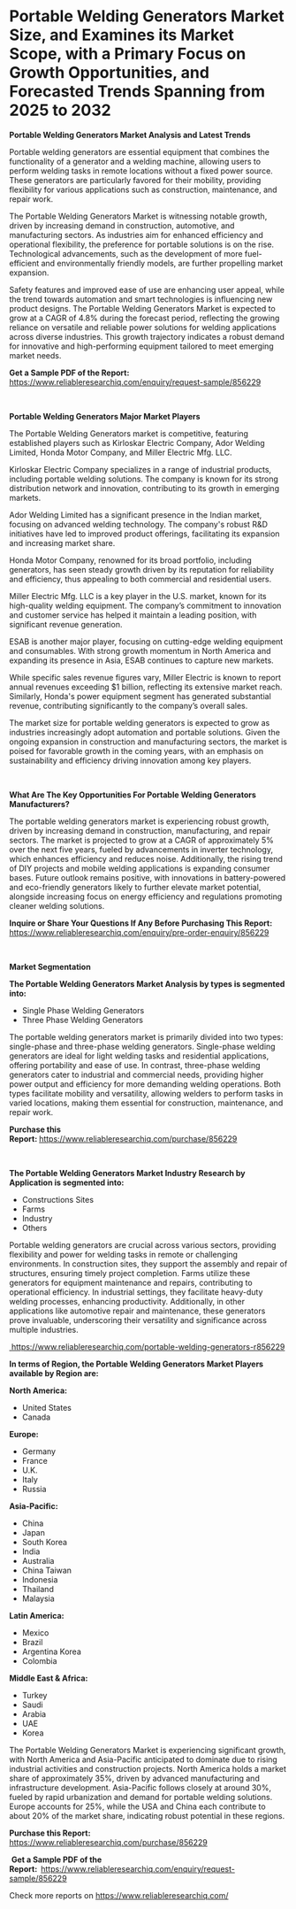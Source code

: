 <p><h1>Portable Welding Generators Market Size, and Examines its Market Scope, with a Primary Focus on Growth Opportunities, and Forecasted Trends Spanning from 2025 to 2032</h1></p><p><strong>Portable Welding Generators Market Analysis and Latest Trends</strong></p>
<p><p>Portable welding generators are essential equipment that combines the functionality of a generator and a welding machine, allowing users to perform welding tasks in remote locations without a fixed power source. These generators are particularly favored for their mobility, providing flexibility for various applications such as construction, maintenance, and repair work.</p><p>The Portable Welding Generators Market is witnessing notable growth, driven by increasing demand in construction, automotive, and manufacturing sectors. As industries aim for enhanced efficiency and operational flexibility, the preference for portable solutions is on the rise. Technological advancements, such as the development of more fuel-efficient and environmentally friendly models, are further propelling market expansion. </p><p>Safety features and improved ease of use are enhancing user appeal, while the trend towards automation and smart technologies is influencing new product designs. The Portable Welding Generators Market is expected to grow at a CAGR of 4.8% during the forecast period, reflecting the growing reliance on versatile and reliable power solutions for welding applications across diverse industries. This growth trajectory indicates a robust demand for innovative and high-performing equipment tailored to meet emerging market needs.</p></p>
<p><strong>Get a Sample PDF of the Report:&nbsp;</strong> <a href="https://www.reliableresearchiq.com/enquiry/request-sample/856229?utm_campaign=2447&utm_medium=2&utm_source=Github&utm_content=ia&utm_term=16022025&utm_id=portable-welding-generators">https://www.reliableresearchiq.com/enquiry/request-sample/856229</a></p>
<p>&nbsp;</p>
<p><strong>Portable Welding Generators Major Market Players</strong></p>
<p><p>The Portable Welding Generators market is competitive, featuring established players such as Kirloskar Electric Company, Ador Welding Limited, Honda Motor Company, and Miller Electric Mfg. LLC. </p><p>Kirloskar Electric Company specializes in a range of industrial products, including portable welding solutions. The company is known for its strong distribution network and innovation, contributing to its growth in emerging markets.</p><p>Ador Welding Limited has a significant presence in the Indian market, focusing on advanced welding technology. The company's robust R&D initiatives have led to improved product offerings, facilitating its expansion and increasing market share.</p><p>Honda Motor Company, renowned for its broad portfolio, including generators, has seen steady growth driven by its reputation for reliability and efficiency, thus appealing to both commercial and residential users. </p><p>Miller Electric Mfg. LLC is a key player in the U.S. market, known for its high-quality welding equipment. The company’s commitment to innovation and customer service has helped it maintain a leading position, with significant revenue generation.</p><p>ESAB is another major player, focusing on cutting-edge welding equipment and consumables. With strong growth momentum in North America and expanding its presence in Asia, ESAB continues to capture new markets.</p><p>While specific sales revenue figures vary, Miller Electric is known to report annual revenues exceeding $1 billion, reflecting its extensive market reach. Similarly, Honda's power equipment segment has generated substantial revenue, contributing significantly to the company’s overall sales.</p><p>The market size for portable welding generators is expected to grow as industries increasingly adopt automation and portable solutions. Given the ongoing expansion in construction and manufacturing sectors, the market is poised for favorable growth in the coming years, with an emphasis on sustainability and efficiency driving innovation among key players.</p></p>
<p>&nbsp;</p>
<p><strong>What Are The Key Opportunities For Portable Welding Generators Manufacturers?</strong></p>
<p><p>The portable welding generators market is experiencing robust growth, driven by increasing demand in construction, manufacturing, and repair sectors. The market is projected to grow at a CAGR of approximately 5% over the next five years, fueled by advancements in inverter technology, which enhances efficiency and reduces noise. Additionally, the rising trend of DIY projects and mobile welding applications is expanding consumer bases. Future outlook remains positive, with innovations in battery-powered and eco-friendly generators likely to further elevate market potential, alongside increasing focus on energy efficiency and regulations promoting cleaner welding solutions.</p></p>
<p><strong>Inquire or Share Your Questions If Any Before Purchasing This Report:</strong> <a href="https://www.reliableresearchiq.com/enquiry/pre-order-enquiry/856229?utm_campaign=2447&utm_medium=2&utm_source=Github&utm_content=ia&utm_term=16022025&utm_id=portable-welding-generators">https://www.reliableresearchiq.com/enquiry/pre-order-enquiry/856229</a></p>
<p>&nbsp;</p>
<p><strong>Market Segmentation</strong></p>
<p><strong>The Portable Welding Generators Market Analysis by types is segmented into:</strong></p>
<p><ul><li>Single Phase Welding Generators</li><li>Three Phase Welding Generators</li></ul></p>
<p><p>The portable welding generators market is primarily divided into two types: single-phase and three-phase welding generators. Single-phase welding generators are ideal for light welding tasks and residential applications, offering portability and ease of use. In contrast, three-phase welding generators cater to industrial and commercial needs, providing higher power output and efficiency for more demanding welding operations. Both types facilitate mobility and versatility, allowing welders to perform tasks in varied locations, making them essential for construction, maintenance, and repair work.</p></p>
<p><strong>Purchase this Report:&nbsp;</strong><a href="https://www.reliableresearchiq.com/purchase/856229?utm_campaign=2447&utm_medium=2&utm_source=Github&utm_content=ia&utm_term=16022025&utm_id=portable-welding-generators">https://www.reliableresearchiq.com/purchase/856229</a></p>
<p>&nbsp;</p>
<p><strong>The Portable Welding Generators Market Industry Research by Application is segmented into:</strong></p>
<p><ul><li>Constructions Sites</li><li>Farms</li><li>Industry</li><li>Others</li></ul></p>
<p><p>Portable welding generators are crucial across various sectors, providing flexibility and power for welding tasks in remote or challenging environments. In construction sites, they support the assembly and repair of structures, ensuring timely project completion. Farms utilize these generators for equipment maintenance and repairs, contributing to operational efficiency. In industrial settings, they facilitate heavy-duty welding processes, enhancing productivity. Additionally, in other applications like automotive repair and maintenance, these generators prove invaluable, underscoring their versatility and significance across multiple industries.</p></p>
<p><a href="https://www.reliableresearchiq.com/portable-welding-generators-r856229?utm_campaign=2447&utm_medium=2&utm_source=Github&utm_content=ia&utm_term=16022025&utm_id=portable-welding-generators">&nbsp;https://www.reliableresearchiq.com/portable-welding-generators-r856229</a></p>
<p><strong>In terms of Region, the Portable Welding Generators Market Players available by Region are:</strong></p>
<p>
    <p> <strong> North America: </strong>
        <ul>
            <li>United States</li>
            <li>Canada</li>
        </ul>
        </p> 
    <p> <strong> Europe: </strong>
        <ul>
            <li>Germany</li>
            <li>France</li>
            <li>U.K.</li>
            <li>Italy</li>
            <li>Russia</li>
        </ul>
        </p> 
    <p> <strong> Asia-Pacific: </strong>
        <ul>
            <li>China</li>
            <li>Japan</li>
            <li>South Korea</li>
            <li>India</li>
            <li>Australia</li>
            <li>China Taiwan</li>
            <li>Indonesia</li>
            <li>Thailand</li>
            <li>Malaysia</li>
        </ul>
        </p> 
    <p> <strong> Latin America: </strong>
        <ul>
            <li>Mexico</li>
            <li>Brazil</li>
            <li>Argentina Korea</li>
            <li>Colombia</li>
        </ul>
        </p> 
    <p> <strong> Middle East & Africa: </strong>
        <ul>
            <li>Turkey</li>
            <li>Saudi</li>
            <li>Arabia</li>
            <li>UAE</li>
            <li>Korea</li>
        </ul>
    </p>
    </p>
<p><p>The Portable Welding Generators Market is experiencing significant growth, with North America and Asia-Pacific anticipated to dominate due to rising industrial activities and construction projects. North America holds a market share of approximately 35%, driven by advanced manufacturing and infrastructure development. Asia-Pacific follows closely at around 30%, fueled by rapid urbanization and demand for portable welding solutions. Europe accounts for 25%, while the USA and China each contribute to about 20% of the market share, indicating robust potential in these regions.</p></p>
<p><strong>Purchase this Report: </strong><a href="https://www.reliableresearchiq.com/purchase/856229?utm_campaign=2447&utm_medium=2&utm_source=Github&utm_content=ia&utm_term=16022025&utm_id=portable-welding-generators">https://www.reliableresearchiq.com/purchase/856229</a></p>
<p>&nbsp;<strong>Get a Sample PDF of the Report:&nbsp;&nbsp;</strong><a href="https://www.reliableresearchiq.com/enquiry/request-sample/856229?utm_campaign=2447&utm_medium=2&utm_source=Github&utm_content=ia&utm_term=16022025&utm_id=portable-welding-generators">https://www.reliableresearchiq.com/enquiry/request-sample/856229</a></p>
<p><strong></strong></p>
<p>Check more reports on <a href="https://www.reliableresearchiq.com/?utm_campaign=2447&utm_medium=2&utm_source=Github&utm_content=ia&utm_term=16022025&utm_id=portable-welding-generators">https://www.reliableresearchiq.com/</a></p>